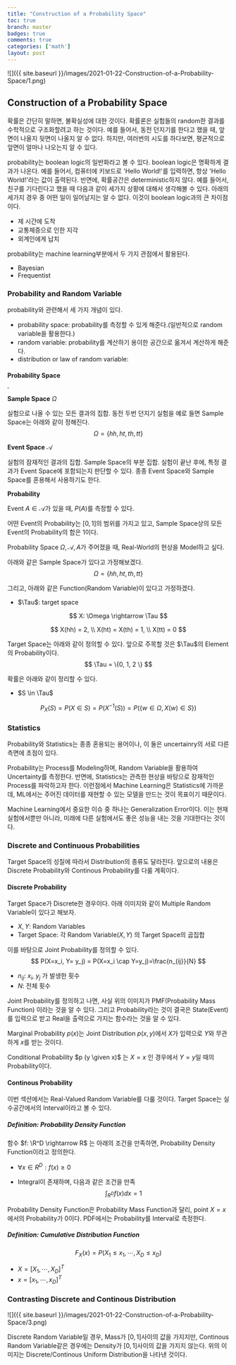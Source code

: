 ```yaml
---
title: "Construction of a Probability Space"
toc: true
branch: master
badges: true
comments: true
categories: ['math']
layout: post
---
```


![]({{ site.baseurl }}/images/2021-01-22-Construction-of-a-Probability-Space/1.png)



## Construction of a Probability Space

확률은 간단히 말하면, 불확실성에 대한 것이다. 확률론은 실험들의 random한 결과를 수학적으로 구조화할려고 하는 것이다. 예를 들어서, 동전 던지기를 한다고 했을 때, 앞면이 나올지 뒷면이 나올지 알 수 없다. 하지만, 여러번의 시도를 하다보면, 평균적으로 앞면이 얼마나 나오는지 알 수 있다. 

probability는 boolean logic의 일반화라고 볼 수 있다. boolean logic은 명확하게 결과가 나온다. 예를 들어서, 컴퓨터에 키보드로 'Hello World!'를 입력하면, 항상 'Hello World!'라는 값이 출력된다. 반면에, 확률공간은 deterministic하지 않다. 예를 들어서, 친구를 기다린다고 했을 때 다음과 같이 세가지 상황에 대해서 생각해볼 수 있다. 아래의 세가지 경우 중 어떤 일이 일어날지는 알 수 없다. 이것이 boolean logic과의 큰 차이점이다.

- 제 시간에 도착
- 교통체증으로 인한 지각
- 외계인에게 납치



probability는 machine learning부분에서 두 가지 관점에서 활용된다.

- Bayesian
- Frequentist



### Probability and Random Variable

probability와 관련해서 세 가지 개념이 있다.

- probability space: probability를 측정할 수 있게 해준다.(일반적으로 random variable을 활용한다.)
- random variable: probability를 계산하기 용이한 공간으로 옮겨서 계산하게 해준다.
- distribution or law of random variable: 



#### Probability Space

<img src="https://maurocamaraescudero.netlify.app/probability_space.png" style="zoom:25%;" />

**Sample Space** $\Omega$

실험으로 나올 수 있는 모든 결과의 집합. 동전 두번 던지기 실험을 예로 들면 Sample Space는 아래와 같이 정해진다.
$$
\Omega = \{hh, ht, th, tt\}
$$


**Event Space** $\mathcal{A}$

실험의 잠재적인 결과의 집합. Sample Space의 부분 집합. 실험이 끝난 후에, 특정 결과가 Event Space에 포함되는지 판단할 수 있다. 종종 Event Space와 Sample Space를 혼용해서 사용하기도 한다.



**Probability**

Event $A \in \mathcal{A}$가 있을 때, $P(A)$를 측정할 수 있다.

어떤 Event의 Probability는 $[0, 1]$의 범위를 가지고 있고, Sample Space상의 모든 Event의 Probability의 합은 1이다. 

Probability Space $\Omega, \mathcal{A}, A$가 주어졌을 때, Real-World의 현상을 Model하고 싶다.

아래와 같은 Sample Space가 있다고 가정해보겠다.
$$
\Omega = \{hh, ht, th, tt\}
$$


그리고, 아래와 같은 Function(Random Variable)이 있다고 가정하겠다.

- $\Tau$: target space

$$
X: \Omega \rightarrow \Tau
$$


$$
X(hh) = 2, \\
X(ht) = X(th) = 1, \\
X(tt) = 0
$$


Target Space는 아래와 같이 정의할 수 있다. 앞으로 주목할 것은 $\Tau$의 Element의 Probability이다.
$$
\Tau = \{0, 1, 2 \}
$$


확률은 아래와 같이 정리할 수 있다.

- $S \in \Tau$

$$
P_X(S) = P(X \in S) = P(X^{-1}(S)) = P(\{ w \in \Omega , X(w) \in S \})
$$







### Statistics

Probability와 Statistics는 종종 혼용되는 용어이나, 이 둘은 uncertainry의 서로 다른 측면에 초점이 있다. 

Probability는 Process를 Modeling하며, Random Variable을 활용하여 Uncertainty를 측정한다. 반면에, Statistics는 관측한 현상을 바탕으로 잠재적인 Process를 파악하고자 한다. 이런점에서 Machine Learning은 Statistics에 가까운데, ML에서는 주어진 데이터를 재현할 수 있는 모델을 만드는 것이 목표이기 때문이다.

Machine Learning에서 중요한 이슈 중 하나는 Generalization Error이다. 이는 현재 실험에서뿐만 아니라, 미래에 다른 실험에서도 좋은 성능을 내는 것을 기대한다는 것이다.



### Discrete and Continuous Probabilities

Target Space의 성질에 따라서 Distribution의 종류도 달라진다. 앞으로의 내용은 Discrete Probability와 Continous Probability를 다룰 계획이다.



#### Discrete Probability

Target Space가 Discrete한 경우이다. 아래 이미지와 같이 Multiple Random Variable이 있다고 해보자.



- $X, Y$: Random Variables
- Target Space: 각 Random Variable($X, Y$) 의 Target Space의 곱집합

이를 바탕으로 Joint Probability를 정의할 수 있다.
$$
P(X=x_i, Y= y_j) = P(X=x_i \cap Y=y_j)=\frac{n_{ij}}{N}
$$


- $n_{ij}$: $x_i$, $y_j$ 가 발생한 횟수
- $N$: 전체 횟수

Joint Probability를 정의하고 나면, 사실 위의 이미지가 PMF(Probability Mass Function) 이라는 것을 알 수 있다. 그리고 Probability라는 것이 결국은 State(Event)를 입력으로 받고 Real을 출력으로 가지는 함수라는 것을 알 수 있다.



Marginal Probability $p(x)$는 Joint Distribution $p(x, y)$에서 $X$가 입력으로 $Y$와 무관하게 $x$를 받는 것이다.

Conditional Probability $p (y \given x)$ 는 $X =x$  인 경우에서 $Y=y$일 때의 Probability이다.



#### Continous Probability

이번 섹션에서는 Real-Valued Random Variable를 다룰 것이다. Target Space는 실수공간에서의 Interval이라고 볼 수 있다.



##### Definition: Probability Density Function

함수 $f: \R^D \rightarrow R$ 는 아래의 조건을 만족하면, Probability Density Function이라고 정의한다.

- $\forall x \in R^D: f(x) \geqslant 0$

- Integral이 존재하며, 다음과 같은 조건을 만족
  $$
  \int_{R^D}f(x) dx = 1
  $$
  

Probability Density Function은 Probability Mass Function과 달리, point $X=x$에서의 Probability가 0이다. PDF에서는 Probability를 Interval로 측정한다.



##### Definition: Cumulative Distribution Function

$$
F_X(x) = P(X_1 \leqslant x_1, \cdots, X_D\leqslant x_D )
$$

- $X = [X_1, \cdots , X_D]^T$
- $x = [x_1, \cdots , x_D]^T$





### Contrasting Discrete and Continous Distribution

![]({{ site.baseurl }}/images/2021-01-22-Construction-of-a-Probability-Space/3.png)

Discrete Random Variable일 경우, Mass가 $[0, 1]$사이의 값을 가지지만, Continous Random Variable같은 경우에는 Density가 $[0, 1]$사이의 값을 가지지 않는다.  위의 이미지는 Discrete/Continous Uniform Distribution을 나타낸 것이다.

